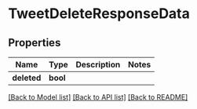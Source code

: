 # TweetDeleteResponseData


## Properties
Name | Type | Description | Notes
------------ | ------------- | ------------- | -------------
**deleted** | **bool** |  | 

[[Back to Model list]](../README.md#documentation-for-models) [[Back to API list]](../README.md#documentation-for-api-endpoints) [[Back to README]](../README.md)


